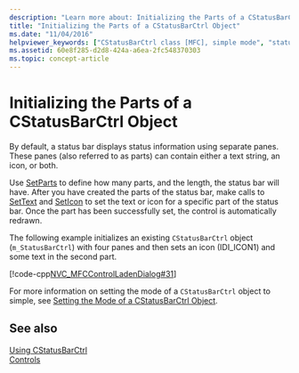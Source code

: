 ```yaml
---
description: "Learn more about: Initializing the Parts of a CStatusBarCtrl Object"
title: "Initializing the Parts of a CStatusBarCtrl Object"
ms.date: "11/04/2016"
helpviewer_keywords: ["CStatusBarCtrl class [MFC], simple mode", "status bars [MFC], declaring parts of", "simple status bars [MFC]", "status bars [MFC], icons", "status bars [MFC], simple mode", "icons, using in status bars", "CStatusBarCtrl class [MFC], declaring parts of"]
ms.assetid: 60e8f285-d2d8-424a-a6ea-2fc548370303
ms.topic: concept-article
---
```

# Initializing the Parts of a CStatusBarCtrl Object

By default, a status bar displays status information using separate panes. These panes (also referred to as parts) can contain either a text string, an icon, or both.

Use [SetParts](reference/cstatusbarctrl-class.md#setparts) to define how many parts, and the length, the status bar will have. After you have created the parts of the status bar, make calls to [SetText](reference/cstatusbarctrl-class.md#settext) and [SetIcon](reference/cstatusbarctrl-class.md#seticon) to set the text or icon for a specific part of the status bar. Once the part has been successfully set, the control is automatically redrawn.

The following example initializes an existing `CStatusBarCtrl` object (`m_StatusBarCtrl`) with four panes and then sets an icon (IDI_ICON1) and some text in the second part.

[!code-cpp[NVC_MFCControlLadenDialog#31](codesnippet/cpp/initializing-the-parts-of-a-cstatusbarctrl-object_1.cpp)]

For more information on setting the mode of a `CStatusBarCtrl` object to simple, see [Setting the Mode of a CStatusBarCtrl Object](setting-the-mode-of-a-cstatusbarctrl-object.md).

## See also

[Using CStatusBarCtrl](using-cstatusbarctrl.md)<br/>
[Controls](controls-mfc.md)
